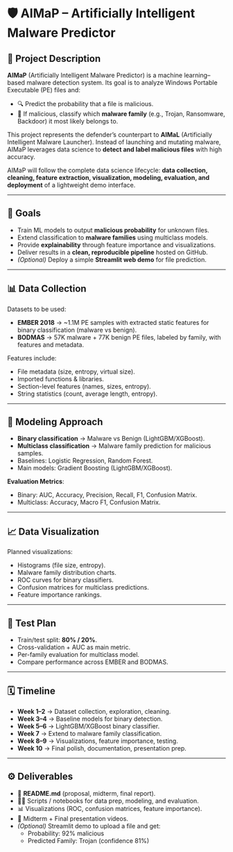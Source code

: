 # 🛡️ AIMaP – Artificially Intelligent Malware Predictor  

## 📌 Project Description  
**AIMaP** (Artificially Intelligent Malware Predictor) is a machine learning–based malware detection system. Its goal is to analyze Windows Portable Executable (PE) files and:  

- 🔍 Predict the probability that a file is malicious.  
- 🧩 If malicious, classify which **malware family** (e.g., Trojan, Ransomware, Backdoor) it most likely belongs to.  

This project represents the defender’s counterpart to **AIMaL** (Artificially Intelligent Malware Launcher). Instead of launching and mutating malware, AIMaP leverages data science to **detect and label malicious files** with high accuracy.  

AIMaP will follow the complete data science lifecycle: **data collection, cleaning, feature extraction, visualization, modeling, evaluation, and deployment** of a lightweight demo interface.  

---

## 🎯 Goals  
- Train ML models to output **malicious probability** for unknown files.  
- Extend classification to **malware families** using multiclass models.  
- Provide **explainability** through feature importance and visualizations.  
- Deliver results in a **clean, reproducible pipeline** hosted on GitHub.  
- *(Optional)* Deploy a simple **Streamlit web demo** for file prediction.  

---

## 📊 Data Collection  
Datasets to be used:  

- **EMBER 2018** → ~1.1M PE samples with extracted static features for binary classification (malware vs benign).  
- **BODMAS** → 57K malware + 77K benign PE files, labeled by family, with features and metadata.  

Features include:  
- File metadata (size, entropy, virtual size).  
- Imported functions & libraries.  
- Section-level features (names, sizes, entropy).  
- String statistics (count, average length, entropy).  

---

## 🧠 Modeling Approach  
- **Binary classification** → Malware vs Benign (LightGBM/XGBoost).  
- **Multiclass classification** → Malware family prediction for malicious samples.  
- Baselines: Logistic Regression, Random Forest.  
- Main models: Gradient Boosting (LightGBM/XGBoost).  

**Evaluation Metrics**:  
- Binary: AUC, Accuracy, Precision, Recall, F1, Confusion Matrix.  
- Multiclass: Accuracy, Macro F1, Confusion Matrix.  

---

## 📈 Data Visualization  
Planned visualizations:  
- Histograms (file size, entropy).  
- Malware family distribution charts.  
- ROC curves for binary classifiers.  
- Confusion matrices for multiclass predictions.  
- Feature importance rankings.  

---

## 🧪 Test Plan  
- Train/test split: **80% / 20%**.  
- Cross-validation + AUC as main metric.  
- Per-family evaluation for multiclass model.  
- Compare performance across EMBER and BODMAS.  

---

## 🗓️ Timeline  
- **Week 1–2** → Dataset collection, exploration, cleaning.  
- **Week 3–4** → Baseline models for binary detection.  
- **Week 5–6** → LightGBM/XGBoost binary classifier.  
- **Week 7** → Extend to malware family classification.  
- **Week 8–9** → Visualizations, feature importance, testing.  
- **Week 10** → Final polish, documentation, presentation prep.  

---

## ⚙️ Deliverables  
- 📄 **README.md** (proposal, midterm, final report).  
- 🧑‍💻 Scripts / notebooks for data prep, modeling, and evaluation.  
- 📊 Visualizations (ROC, confusion matrices, feature importance).  
- 🎥 Midterm + Final presentation videos.  
- *(Optional)* Streamlit demo to upload a file and get:  
  - Probability: 92% malicious
  - Predicted Family: Trojan (confidence 81%)
